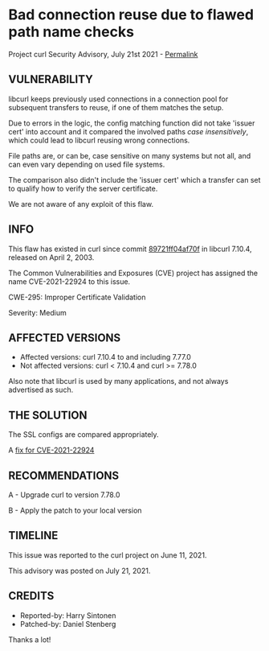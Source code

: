 Bad connection reuse due to flawed path name checks
===================================================

Project curl Security Advisory, July 21st 2021 -
[Permalink](https://curl.se/docs/CVE-2021-22924.html)

VULNERABILITY
-------------

libcurl keeps previously used connections in a connection pool for subsequent
transfers to reuse, if one of them matches the setup.

Due to errors in the logic, the config matching function did not take 'issuer
cert' into account and it compared the involved paths *case insensitively*,
which could lead to libcurl reusing wrong connections.

File paths are, or can be, case sensitive on many systems but not all, and can
even vary depending on used file systems.

The comparison also didn't include the 'issuer cert' which a transfer can set
to qualify how to verify the server certificate.

We are not aware of any exploit of this flaw.

INFO
----

This flaw has existed in curl since commit
[89721ff04af70f](https://github.com/curl/curl/commit/89721ff04af70f) in
libcurl 7.10.4, released on April 2, 2003.

The Common Vulnerabilities and Exposures (CVE) project has assigned the name
CVE-2021-22924 to this issue.

CWE-295: Improper Certificate Validation

Severity: Medium

AFFECTED VERSIONS
-----------------

- Affected versions: curl 7.10.4 to and including 7.77.0
- Not affected versions: curl < 7.10.4 and curl >= 7.78.0

Also note that libcurl is used by many applications, and not always advertised
as such.

THE SOLUTION
------------

The SSL configs are compared appropriately.

A [fix for CVE-2021-22924](https://github.com/curl/curl/commit/5ea3145850ebff1dc2b13d17440300a01ca38161)

RECOMMENDATIONS
--------------

 A - Upgrade curl to version 7.78.0

 B - Apply the patch to your local version

TIMELINE
--------

This issue was reported to the curl project on June 11, 2021.

This advisory was posted on July 21, 2021.

CREDITS
-------

- Reported-by: Harry Sintonen
- Patched-by: Daniel Stenberg

Thanks a lot!
